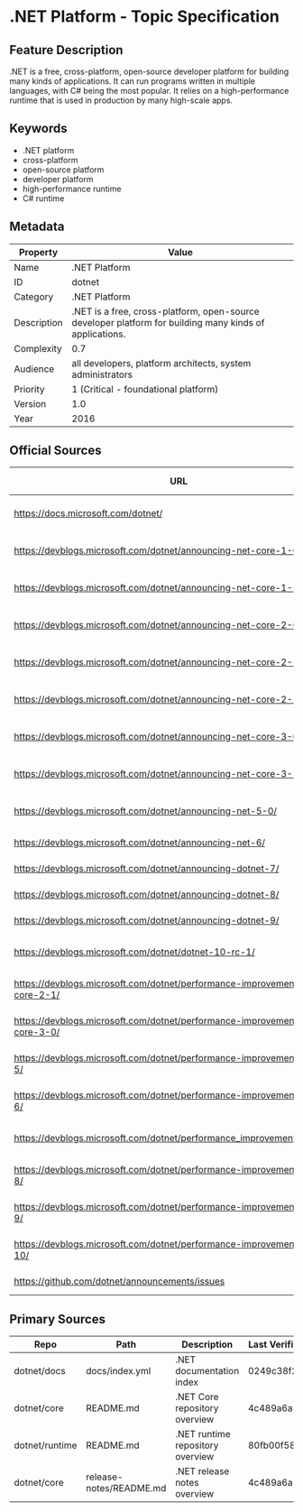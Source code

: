 # .NET Platform - Topic Specification

## Feature Description

.NET is a free, cross-platform, open-source developer platform for building many kinds of applications. It can run programs written in multiple languages, with C# being the most popular. It relies on a high-performance runtime that is used in production by many high-scale apps.

## Keywords

- .NET platform
- cross-platform
- open-source platform
- developer platform
- high-performance runtime
- C# runtime

## Metadata

| Property | Value |
| --- | --- |
| Name | .NET Platform |
| ID | dotnet |
| Category | .NET Platform |
| Description | .NET is a free, cross-platform, open-source developer platform for building many kinds of applications. |
| Complexity | 0.7 |
| Audience | all developers, platform architects, system administrators |
| Priority | 1 (Critical - foundational platform) |
| Version | 1.0 |
| Year | 2016 |

## Official Sources

| URL | Type | Description | Last Verified |
| --- | --- | --- | --- |
| https://docs.microsoft.com/dotnet/ | rendered | Main .NET platform documentation | 2025-09-20 |
| https://devblogs.microsoft.com/dotnet/announcing-net-core-1-0/ | rendered | Original .NET Core 1.0 announcement | 2025-09-20 |
| https://devblogs.microsoft.com/dotnet/announcing-net-core-1-1/ | rendered | .NET Core 1.1 release announcement | 2025-09-20 |
| https://devblogs.microsoft.com/dotnet/announcing-net-core-2-0/ | rendered | .NET Core 2.0 release announcement | 2025-09-20 |
| https://devblogs.microsoft.com/dotnet/announcing-net-core-2-1/ | rendered | .NET Core 2.1 release announcement | 2025-09-20 |
| https://devblogs.microsoft.com/dotnet/announcing-net-core-2-2/ | rendered | .NET Core 2.2 release announcement | 2025-09-20 |
| https://devblogs.microsoft.com/dotnet/announcing-net-core-3-0/ | rendered | .NET Core 3.0 release announcement | 2025-09-20 |
| https://devblogs.microsoft.com/dotnet/announcing-net-core-3-1/ | rendered | .NET Core 3.1 release announcement | 2025-09-20 |
| https://devblogs.microsoft.com/dotnet/announcing-net-5-0/ | rendered | .NET 5.0 release announcement | 2025-09-20 |
| https://devblogs.microsoft.com/dotnet/announcing-net-6/ | rendered | .NET 6 release announcement | 2025-09-20 |
| https://devblogs.microsoft.com/dotnet/announcing-dotnet-7/ | rendered | .NET 7 release announcement | 2025-09-20 |
| https://devblogs.microsoft.com/dotnet/announcing-dotnet-8/ | rendered | .NET 8 release announcement | 2025-09-20 |
| https://devblogs.microsoft.com/dotnet/announcing-dotnet-9/ | rendered | .NET 9 release announcement | 2025-09-20 |
| https://devblogs.microsoft.com/dotnet/dotnet-10-rc-1/ | rendered | .NET 10 preview announcement | 2025-09-20 |
| https://devblogs.microsoft.com/dotnet/performance-improvements-in-net-core-2-1/ | rendered | .NET Core 2.1 performance improvements | 2025-09-20 |
| https://devblogs.microsoft.com/dotnet/performance-improvements-in-net-core-3-0/ | rendered | .NET Core 3.0 performance improvements | 2025-09-20 |
| https://devblogs.microsoft.com/dotnet/performance-improvements-in-net-5/ | rendered | .NET 5 performance improvements | 2025-09-20 |
| https://devblogs.microsoft.com/dotnet/performance-improvements-in-net-6/ | rendered | .NET 6 performance improvements | 2025-09-20 |
| https://devblogs.microsoft.com/dotnet/performance_improvements_in_net_7/ | rendered | .NET 7 performance improvements | 2025-09-20 |
| https://devblogs.microsoft.com/dotnet/performance-improvements-in-net-8/ | rendered | .NET 8 performance improvements | 2025-09-20 |
| https://devblogs.microsoft.com/dotnet/performance-improvements-in-net-9/ | rendered | .NET 9 performance improvements | 2025-09-20 |
| https://devblogs.microsoft.com/dotnet/performance-improvements-in-net-10/ | rendered | .NET 10 performance improvements | 2025-09-20 |
| https://github.com/dotnet/announcements/issues | rendered | .NET announcements | 2025-09-20 |

## Primary Sources

| Repo | Path | Description | Last Verified |
| --- | --- | --- | --- |
| dotnet/docs | docs/index.yml | .NET documentation index | 0249c38f27 |
| dotnet/core | README.md | .NET Core repository overview | 4c489a6a |
| dotnet/runtime | README.md | .NET runtime repository overview | 80fb00f580f |
| dotnet/core | release-notes/README.md | .NET release notes overview | 4c489a6a |
